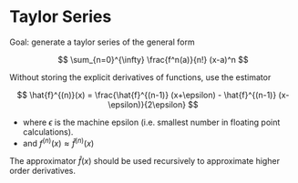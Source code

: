 # Taylor Series

Goal: generate a taylor series of the general form

$$
\sum_{n=0}^{\infty} \frac{f^n(a)}{n!} (x-a)^n
$$

Without storing the explicit derivatives of functions, use the estimator

$$
\hat{f}^{(n)}(x) = \frac{\hat{f}^{(n-1)} (x+\epsilon) - \hat{f}^{(n-1)} (x-\epsilon)}{2\epsilon}
$$

- where $\epsilon$ is the machine epsilon (i.e. smallest number in floating point calculations).
- and $f^{(n)}(x) \approx \hat{f}^{(n)}(x)$

The approximator $\hat{f}(x)$ should be used recursively to approximate higher order derivatives.
